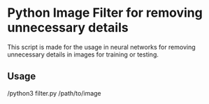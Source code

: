 # Python Image Filter for removing unnecessary details
This script is made for the usage in neural networks for removing unnecessary details in images for training or testing. 

## Usage

/python3 filter.py /path/to/image
